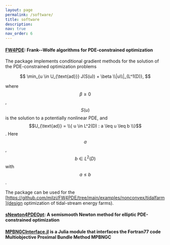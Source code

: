 ```yaml
---
layout: page
permalink: /software/
title: software
description: 
nav: true
nav_order: 6
---
```


#### [FW4PDE](https://github.com/milzj/FW4PDE): Frank--Wolfe algorithms for PDE-constrained optimization

The package implements conditional gradient methods for the solution 
of the PDE-constrained optimization problems

$$
	\min_{u \in U_{\text{ad}}}  J(S(u)) + \beta \\|u\\|_{L^1(D)},
$$

where $$\beta \geq 0$$, $$S(u)$$ is the solution to a potentially nonlinear PDE, and 
$$U_{\text{ad}} = \\{ u \in L^2(D) : a \leq u \leq b \\}$$. Here $$a$$, $$b \in L^2(D)$$
with $$a \leq b$$.


The package can be used for the [https://github.com/milzj/FW4PDE/tree/main/examples/nonconvex/tidalfarm](design optimization of tidal-stream energy farms).


#### [sNewton4PDEOpt](https://github.com/milzj/sNewton4PDEOpt): A semismooth Newton method for elliptic PDE-constrained optimization

#### [MPBNGCInterface.jl](https://github.com/milzj/MPBNGCInterface.jl) is a Julia module that interfaces the Fortran77 code Multiobjective Proximal Bundle Method MPBNGC
